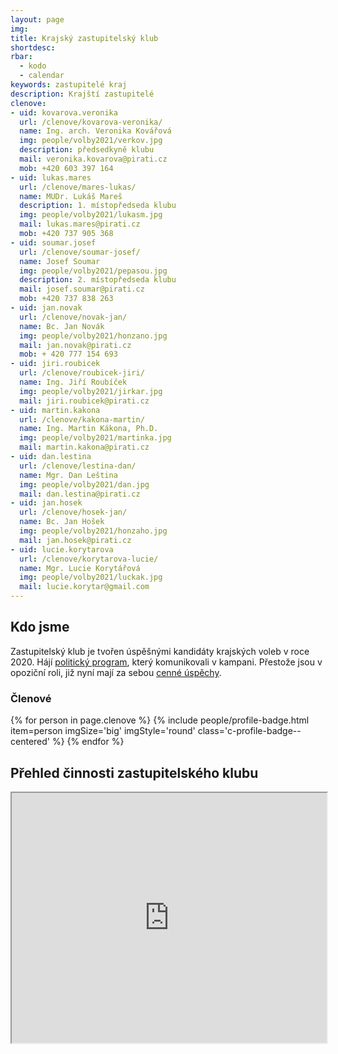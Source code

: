 ```yaml
---
layout: page
img:
title: Krajský zastupitelský klub
shortdesc:
rbar:
  - kodo
  - calendar
keywords: zastupitelé kraj
description: Krajští zastupitelé
clenove:
- uid: kovarova.veronika
  url: /clenove/kovarova-veronika/
  name: Ing. arch. Veronika Kovářová
  img: people/volby2021/verkov.jpg
  description: předsedkyně klubu
  mail: veronika.kovarova@pirati.cz
  mob: +420 603 397 164
- uid: lukas.mares
  url: /clenove/mares-lukas/
  name: MUDr. Lukáš Mareš
  description: 1. místopředseda klubu
  img: people/volby2021/lukasm.jpg
  mail: lukas.mares@pirati.cz
  mob: +420 737 905 368
- uid: soumar.josef
  url: /clenove/soumar-josef/
  name: Josef Soumar
  img: people/volby2021/pepasou.jpg
  description: 2. místopředseda klubu
  mail: josef.soumar@pirati.cz
  mob: +420 737 838 263
- uid: jan.novak
  url: /clenove/novak-jan/
  name: Bc. Jan Novák
  img: people/volby2021/honzano.jpg
  mail: jan.novak@pirati.cz
  mob: + 420 777 154 693
- uid: jiri.roubicek
  url: /clenove/roubicek-jiri/
  name: Ing. Jiří Roubíček
  img: people/volby2021/jirkar.jpg
  mail: jiri.roubicek@pirati.cz
- uid: martin.kakona
  url: /clenove/kakona-martin/
  name: Ing. Martin Kákona, Ph.D.
  img: people/volby2021/martinka.jpg
  mail: martin.kakona@pirati.cz
- uid: dan.lestina
  url: /clenove/lestina-dan/
  name: Mgr. Dan Leština
  img: people/volby2021/dan.jpg
  mail: dan.lestina@pirati.cz
- uid: jan.hosek
  url: /clenove/hosek-jan/
  name: Bc. Jan Hošek
  img: people/volby2021/honzaho.jpg
  mail: jan.hosek@pirati.cz
- uid: lucie.korytarova
  url: /clenove/korytarova-lucie/
  name: Mgr. Lucie Korytářová
  img: people/volby2021/luckak.jpg
  mail: lucie.korytar@gmail.com
---
```


## Kdo jsme

Zastupitelský klub je tvořen úspěšnými kandidáty krajských voleb v roce 2020.
Hájí [politický program](/program/), který komunikovali v kampani.
Přestože jsou v opoziční roli, již nyní mají za sebou [cenné úspěchy](/tags/#zastupitelstvo).

### Členové

<div>
{% for person in page.clenove %}
  {% include people/profile-badge.html
    item=person imgSize='big' imgStyle='round'
    class='c-profile-badge--centered' %}
{% endfor %}
</div>

## Přehled činnosti zastupitelského klubu

<iframe width="100%" height="400px" src="https://docs.google.com/spreadsheets/d/e/2PACX-1vTa7kG2lk8z7Sy487BRAVfcua_GRn9lBYK5QVL4VlipuQQOeAC9MmUkhyfJ7YiUT7ty61zoFeaNi4rF/pubhtml?gid=0&amp;single=true&amp;widget=false&amp;chrome=false&amp;headers=false"></iframe>
